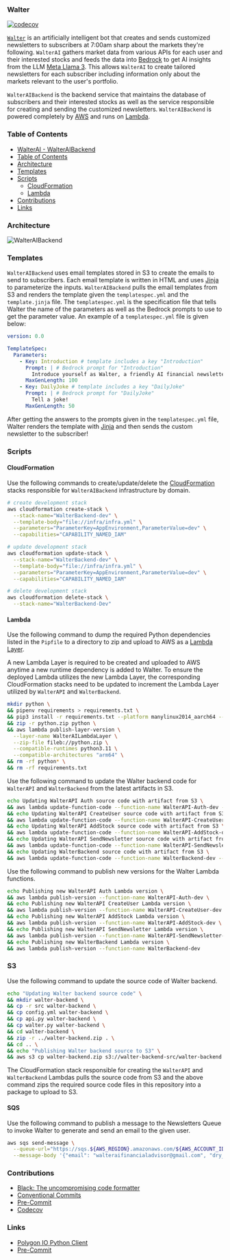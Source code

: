 ### Walter

[![codecov](https://codecov.io/gh/jwallace145/walter/graph/badge.svg?token=OKI43GAC28)](https://codecov.io/gh/jwallace145/walter)

[`Walter`](`https://walterai.io`) is an artificially intelligent bot that creates and sends customized newsletters to subscribers at 7:00am sharp about the markets they're following. `WalterAI` gathers market data from various APIs for each user and their interested stocks and feeds the data into [Bedrock](https://aws.amazon.com/bedrock/) to get AI insights from the LLM [Meta Llama 3](https://ai.meta.com/blog/meta-llama-3/). This allows `WalterAI` to create tailored newsletters for each subscriber including information only about the markets relevant to the user's portfolio.

`WalterAIBackend` is the backend service that maintains the database of subscribers and their interested stocks as well as the service responsible for creating and sending the customized newsletters. `WalterAIBackend` is powered completely by [AWS](https://aws.amazon.com/) and runs on [Lambda](https://aws.amazon.com/lambda/). 

### Table of Contents

- [WalterAI - WalterAIBackend](#walterai---walteraibackend)
- [Table of Contents](#table-of-contents)
- [Architecture](#architecture)
- [Templates](#templates)
- [Scripts](#scripts)
  - [CloudFormation](#cloudformation)
  - [Lambda](#lambda)
- [Contributions](#contributions)
- [Links](#links)

### Architecture

![WalterAIBackend](https://github.com/user-attachments/assets/d8441a55-84d6-41de-9199-7c70e7b034fc)

### Templates

`WalterAIBackend` uses email templates stored in S3 to create the emails to send to subscribers. Each email template is written in HTML and uses [Jinja](https://jinja.palletsprojects.com/en/3.1.x/api/) to parameterize the inputs. `WalterAIBackend` pulls the email templates from S3 and renders the template given the `templatespec.yml` and the `template.jinja` file. The `templatespec.yml` is the specification file that tells Walter the name of the parameters as well as the Bedrock prompts to use to get the parameter value. An example of a `templatespec.yml` file is given below:

```yaml
version: 0.0

TemplateSpec:
  Parameters:
    - Key: Introduction # template includes a key "Introduction"
      Prompt: | # Bedrock prompt for "Introduction" 
        Introduce yourself as Walter, a friendly AI financial newsletter bot
      MaxGenLength: 100
    - Key: DailyJoke # template includes a key "DailyJoke"
      Prompt: | # Bedrock prompt for "DailyJoke"
        Tell a joke!
      MaxGenLength: 50
```

After getting the answers to the prompts given in the `templatespec.yml` file, Walter renders the template with 
[Jinja](https://jinja.palletsprojects.com/en/3.1.x/api/) and then sends the custom newsletter to the subscriber!

### Scripts

#### CloudFormation

Use the following commands to create/update/delete the [CloudFormation](https://aws.amazon.com/cloudformation/) stacks responsible for `WalterAIBackend` infrastructure by domain.

```bash
# create development stack
aws cloudformation create-stack \
  --stack-name="WalterBackend-dev" \
  --template-body="file://infra/infra.yml" \
  --parameters="ParameterKey=AppEnvironment,ParameterValue=dev" \
  --capabilities="CAPABILITY_NAMED_IAM"

# update development stack
aws cloudformation update-stack \
  --stack-name="WalterBackend-dev" \
  --template-body="file://infra/infra.yml" \
  --parameters="ParameterKey=AppEnvironment,ParameterValue=dev" \
  --capabilities="CAPABILITY_NAMED_IAM"

# delete development stack
aws cloudformation delete-stack \
  --stack-name="WalterBackend-Dev"
```

#### Lambda

Use the following command to dump the required Python dependencies listed in the `Pipfile` to a directory to zip and upload to AWS as a [Lambda Layer](https://docs.aws.amazon.com/lambda/latest/dg/chapter-layers.html).

A new Lambda Layer is required to be created and uploaded to AWS anytime a new runtime dependency is added to Walter. To ensure the deployed Lambda utilizes the new Lambda Layer, the corresponding CloudFormation stacks need to be updated to increment the Lambda Layer utilized by `WalterAPI` and `WalterBackend`. 

```bash
mkdir python \
&& pipenv requirements > requirements.txt \
&& pip3 install -r requirements.txt --platform manylinux2014_aarch64 --target ./python --only-binary=:all: --upgrade \
&& zip -r python.zip python \
&& aws lambda publish-layer-version \
  --layer-name WalterAILambdaLayer \
  --zip-file fileb://python.zip \
  --compatible-runtimes python3.11 \
  --compatible-architectures "arm64" \
&& rm -rf python* \
&& rm -rf requirements.txt
```

Use the following command to update the Walter backend code for `WalterAPI` and `WalterBackend` from the latest artifacts in S3.

```bash
echo Updating WalterAPI Auth source code with artifact from S3 \
&& aws lambda update-function-code --function-name WalterAPI-Auth-dev --s3-bucket walter-backend-src --s3-key walter-backend.zip \
&& echo Updating WalterAPI CreateUser source code with artifact from S3 \
&& aws lambda update-function-code --function-name WalterAPI-CreateUser-dev --s3-bucket walter-backend-src --s3-key walter-backend.zip \
&& echo Updating WalterAPI AddStock source code with artifact from S3 \
&& aws lambda update-function-code --function-name WalterAPI-AddStock-dev --s3-bucket walter-backend-src --s3-key walter-backend.zip \
&& echo Updating WalterAPI SendNewsletter source code with artifact from S3 \
&& aws lambda update-function-code --function-name WalterAPI-SendNewsletter-dev --s3-bucket walter-backend-src --s3-key walter-backend.zip \
&& echo Updating WalterBackend source code with artifact from S3 \
&& aws lambda update-function-code --function-name WalterBackend-dev --s3-bucket walter-backend-src --s3-key walter-backend.zip
```

Use the following command to publish new versions for the Walter Lambda functions.

```bash
echo Publishing new WalterAPI Auth Lambda version \
&& aws lambda publish-version --function-name WalterAPI-Auth-dev \
&& echo Publishing new WalterAPI CreateUser Lambda version \
&& aws lambda publish-version --function-name WalterAPI-CreateUser-dev \
&& echo Publishing new WalterAPI AddStock Lambda version \
&& aws lambda publish-version --function-name WalterAPI-AddStock-dev \
&& echo Publishing new WalterAPI SendNewsletter Lambda version \
&& aws lambda publish-version --function-name WalterAPI-SendNewsletter-dev \
&& echo Publishing new WalterBackend Lambda version \
&& aws lambda publish-version --function-name WalterBackend-dev
```

### S3

Use the following command to update the source code of Walter backend.

```bash
echo "Updating Walter backend source code" \
&& mkdir walter-backend \
&& cp -r src walter-backend \
&& cp config.yml walter-backend \
&& cp api.py walter-backend \
&& cp walter.py walter-backend \
&& cd walter-backend \
&& zip -r ../walter-backend.zip . \
&& cd .. \
&& echo "Publishing Walter backend source to S3" \
&& aws s3 cp walter-backend.zip s3://walter-backend-src/walter-backend.zip
```
The CloudFormation stack responsible for creating the `WalterAPI` and `WalterBackend` Lambdas pulls the source  code
from S3 and the above command zips the required source code files in this repository into a package to upload to S3. 

#### SQS

Use the following command to publish a message to the Newsletters Queue to invoke Walter to generate and send an email to the given user.

```bash
aws sqs send-message \
  --queue-url="https://sqs.${AWS_REGION}.amazonaws.com/${AWS_ACCOUNT_ID}/NewsletterQueue-${DOMAIN}" \
  --message-body '{"email": "walteraifinancialadvisor@gmail.com", "dry_run": "false"}'
```

### Contributions

* [Black: The uncompromising code formatter](https://black.readthedocs.io/en/stable/)
* [Conventional Commits](https://www.conventionalcommits.org/en/v1.0.0/)
* [Pre-Commit](https://github.com/pre-commit/pre-commit)
* [Codecov](https://about.codecov.io/)


### Links

* [Polygon IO Python Client](https://github.com/polygon-io/client-python)
* [Pre-Commit](https://github.com/pre-commit/pre-commit)
